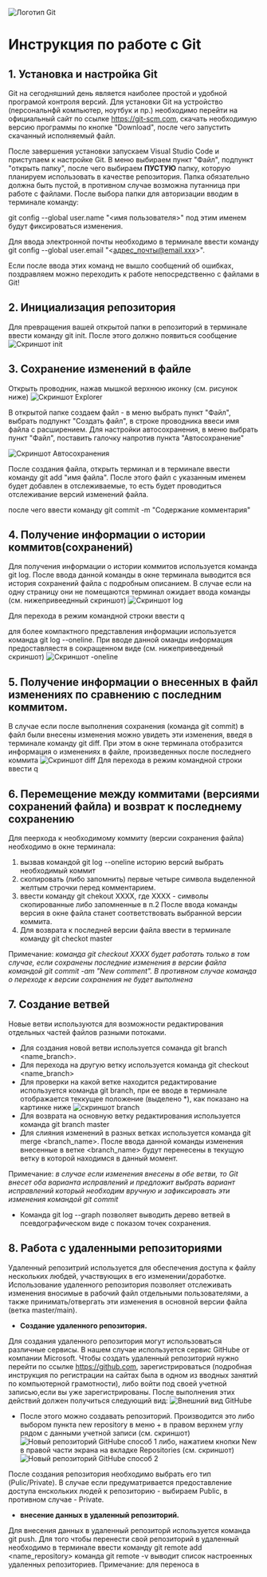 ![Логотип Git](logo.jpg)
# Инструкция по работе с Git
## 1. Установка и настройка Git
Git на сегодняшний день является наиболее простой и удобной програмой контроля версий. Для установки Git на устройство (персональнфй компьютер, ноутбук и пр.) необходимо перейти на официальный сайт по ссылке <https://git-scm.com>, скачать необходимую версию программы по кнопке "Download", после чего запустить скачанный исполняемый файл. 

После завершения установки запускаем Visual Studio Code и приступаем к настройке Git. В меню выбираем пункт "Файл", подпункт "открыть папку", после чего выбираем **ПУСТУЮ** папку, которую планируем использовать в качестве репозитория. Папка обязательно должна быть пустой, в противном случае возможна путанница при работе с файлами. После выбора папки для авторизации вводим в терминале команду:

git config --global user.name "<имя пользователя>" под этим именем будут фиксироваться изменения.

Для ввода электронной почты необходимо в терминале ввести команду git config --global user.email "<адрес_почты@email.ххх>". 

Если после ввода этих команд не вышло сообщений об ошибках, поздравляем можно переходить к работе непосредственно с файлами в Git!
## 2. Инициализация репозитория
Для превращения вашей открытой папки в репозиторий в терминале ввести команду git init. После этого должно появиться сообщение ![Cкриншот init](init.jpg)
## 3. Сохранение изменений в файле
Открыть проводник, нажав мышкой верхнюю иконку (см. рисунок ниже) ![Скриншот Explorer](Explorer.jpg) 

В открытой папке создаем файл - в меню выбрать пункт "Файл", выбрать подпункт "Создать файл", в строке проводника ввеси имя файла с расширением. Для настройки автосохранения, в меню выбрать пункт "Файл", поставить галочку напротив пункта "Автосохранение" 

![Скриншот Автосохранения](autosave.jpg)

После создания файла, открыть терминал и в терминале ввести команду git add "имя файла". После этого файл с указанным именем будет добавлен в отслеживаемые, то есть будет проводиться отслеживание версий изменений файла. 

после чего ввести команду git commit -m "Содержание комментария"
## 4. Получение информации о истории коммитов(сохранений)
Для получения информации о истории коммитов используется команда git log. После ввода данной команды в окне терминала выводится вся история сохранений файла с подробным описанием. В случае если на одну страницу они не помещаются терминал ожидает ввода команды (см. нижепривееднный скриншот) 
![Скриншот log](log.jpg)

Для перехода в режим командной строки ввести q

для более компактного представления информации используется команда git log --oneline. При вводе данной оманды информация предоставляестя в сокращенном виде (см. нижепривееднный скриншот)
![Скриншот -oneline](log-oneline.jpg)
## 5. Получение информации о внесенных в файл изменениях по сравнению с последним коммитом.
В случае если после выполнения сохранения (команда git commit) в файл были внесены изменения можно увидеть эти изменения, введя в терминале команду git diff. При этом в окне терминала отобразится информация о изменениях  в файле, произведенных после последнего коммита
![Скриншот diff](diff.jpg) 
Для перехода в режим командной строки ввести q
## 6. Перемещение между коммитами (версиями сохранений файла) и возврат к последнему сохранению
Для пеерхода к необходимому коммиту (версии сохранения файла) необходимо в окне терминала:
1. вызвав командой git log --oneline историю версий выбрать необходимый коммит
2. скопировать (либо запомнить) первые четыре символа выделенной желтым строчки перед комментарием.
3. ввести команду git chekout XXXX, где ХХХХ - символы скопированные либо запомненные в п.2
После ввода команды версия в окне файла станет соответствовать выбранной версии коммита.
4. Для возврата к последней версии файла ввести в терминале команду git checkot master

Примечание: *команда git checkout XXXX будет работать только в том случае, если сохранены последние изменения в версии файла командой git commit -am "New comment". В противном случае команда о переходе к версии сохранения не будет выполнена*
## 7. Создание ветвей 
Новые ветви используются для возможности редактирования отдельных частей файлов разными потоками. 
* Для создания новой ветви используется соманда git branch <name_branch>.
* Для перехода на другую ветку используется команда git checkout <name_branch>
* Для проверки на какой ветке находится редактирование используется команда git branch, при ее вводе в терминале отображается теккущее положение (выделено *), как показано на картинке ниже
![скриншот branch](branch.jpg)
* Для возврата на основную ветку редактирования используется команда git branch master
* Для слияния изменений в разных ветках используется команда git merge <branch_name>. После ввода данной команды изменения внесенные в ветке <branch_name> будут перенесены в текущую ветку в которой находимся в данный момент. 

Примечание: *в случае если изменения внесены в обе ветви, то Git внесет оба варианта исправлений и предложит выбрать вариант исправлений который необходим вручную и зафиксировать эти изменения командой git commit*
* Команда git log --graph позволяет выводить дерево ветвей в псевдографическом виде с показом точек сохранения.
## 8. Работа с удаленными репозиториями
Удаленный репозитрий используется для обеспечения доступа к файлу нескольких любдей, участвующих в его изменении/доработке. Использование удаленного репозитория позволяет отслеживать изменения вносимые в рабочий файл отдельными пользователями, а также принимать/отвергать эти изменения в основной версии файла (ветка master/main).
* **Создание удаленного репозитория.**

Для создания удаленного репозитория могут использоваться различные сервисы. В нашем случае используется сервис GitHube от компании Microsoft. Чтобы создать удаленный репозиторий нужно перейти по ссылке <https://github.com>, зарегистрироваться (подробная инструкция по регистрации на сайтах была в одном из вводных занятий по компьютерной грамотности), либо войти под своей учетной записью,если вы уже зарегистрированы. После выполнения этих действий должен получиться следующий вид:
![Внешний вид GitHube](Githube_new_user.jpg)
* После этого можно создавать репозиторий. Производится это либо выбором пункта new repository в меню + в правом верхнем углу рядом с данными учетной записи (см. скриншот)
![Новый репозиторий GitHube способ 1](Githube_new_repo1.jpg)
либо, нажатием кнопки New в правой части экрана на вкладке Repositories (см. скриншот)  
![Новый репозиторий GitHube способ 2](Githube_new_repo2.jpg)

После создания репозитория необходимо выбрать его тип (Pulic/Private). В случае если предуматривается предоставление доступа енскольких людей к репозиторию - выбираем Public, в противном случае - Private.
* **внесение данных в удаленный репозиторий.**

Для внесения данных в удаленный репозиторй используется команда git push. Для того чтобы перенести свой репозиторий в удаленный необходимо в терминале ввести команду git remote add <name_repository> 
команда git remote -v выводит список настроенных удаленных репозиториев.
Примечание: для переноса в 